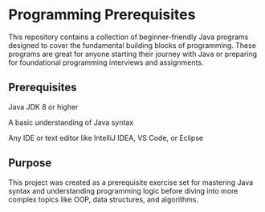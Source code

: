 # Programming Prerequisites

This repository contains a collection of beginner-friendly Java programs designed to cover the fundamental building blocks of programming. These programs are great for anyone starting their journey with Java or preparing for foundational programming interviews and assignments.

## Prerequisites
Java JDK 8 or higher

A basic understanding of Java syntax

Any IDE or text editor like IntelliJ IDEA, VS Code, or Eclipse

 ## Purpose
This project was created as a prerequisite exercise set for mastering Java syntax and understanding programming logic before diving into more complex topics like OOP, data structures, and algorithms.


